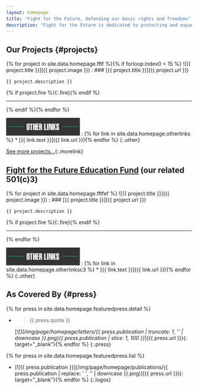 ```yaml
---
layout: homepage
title: "Fight for the Future, defending our basic rights and freedoms"
description: "Fight for the Future is dedicated to protecting and expanding the Internet's transformative power in our lives by creating civic campaigns that are engaging for millions of people."
---
```


## Our Projects                                                      {#projects}

{% for project in site.data.homepage.fftf %}{% if forloop.index0 < 15 %}
  ![{{ project.title }}]({{ project.image }})
  : ### [{{ project.title }}]({{ project.url }})

    {{ project.description }}
  {% if project.fire %}{:.fire}{% endif %}

  ---
{% endif %}{% endfor %}

![Other Links](/img/projects/ol.png)
: {% for link in site.data.homepage.otherlinks %}
    * [{{ link.text }}]({{ link.url }}){% endfor %}
{:.other}

[See more projects...](/projects){:.morelink}

## [Fight for the Future Education Fund](https://www.fftfef.org) (our related 501(c)3)

{% for project in site.data.homepage.fftfef %}
  ![{{ project.title }}]({{ project.image }})
  : ### [{{ project.title }}]({{ project.url }})

    {{ project.description }}
  {% if project.fire %}{:.fire}{% endif %}

  ---
{% endfor %}

![Other Links](/img/projects/ol.png)
: {% for link in site.data.homepage.otherlinksc3 %}
    * [{{ link.text }}]({{ link.url }}){% endfor %}
{:.other}

## As Covered By                                                        {#press}

{% for press in site.data.homepage.featuredpress.detail %}
  * > {{ press.quote }}

    [_![](/img/page/homepage/letters/{{ press.publication | truncate: 1, '' | downcase }}.png){{ press.publication | slice: 1, 100 }}_]({{ press.url }}){: target="_blank"}{% endfor %}
{:.press}

{% for press in site.data.homepage.featuredpress.list %}
  * [![{{ press.publication }}](/img/page/homepage/publications/{{ press.publication | replace: ' ', '' | downcase }}.png)]({{ press.url }}){: target="_blank"}{% endfor %}
{:.logos}
